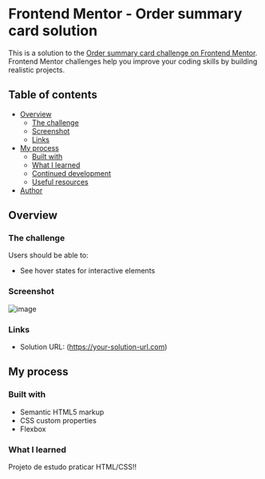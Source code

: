 # Frontend Mentor - Order summary card solution

This is a solution to the [Order summary card challenge on Frontend Mentor](https://www.frontendmentor.io/challenges/order-summary-component-QlPmajDUj). Frontend Mentor challenges help you improve your coding skills by building realistic projects. 

## Table of contents

- [Overview](#overview)
  - [The challenge](#the-challenge)
  - [Screenshot](#screenshot)
  - [Links](#links)
- [My process](#my-process)
  - [Built with](#built-with)
  - [What I learned](#what-i-learned)
  - [Continued development](#continued-development)
  - [Useful resources](#useful-resources)
- [Author](#author)

## Overview

### The challenge

Users should be able to:

- See hover states for interactive elements

### Screenshot
![image](https://user-images.githubusercontent.com/120648122/228564259-2906c13c-e621-4e94-ba60-dab995a0aa5d.png)

### Links

- Solution URL: (https://your-solution-url.com)

## My process

### Built with

- Semantic HTML5 markup
- CSS custom properties
- Flexbox

### What I learned

Projeto de estudo praticar HTML/CSS!!
